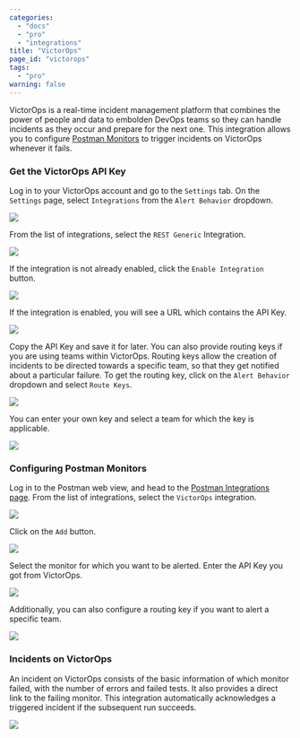 ```yaml
---
categories:
  - "docs"
  - "pro"
  - "integrations"
title: "VictorOps"
page_id: "victorops"
tags: 
  - "pro"
warning: false
---
```


VictorOps is a real-time incident management platform that combines the power of people and data to embolden DevOps teams so they can handle incidents as they occur and prepare for the next one. This integration allows you to configure [Postman Monitors](https://www.getpostman.com/docs/Monitors) to trigger incidents on VictorOps whenever it fails.

### Get the VictorOps API Key

Log in to your VictorOps account and go to the `Settings` tab. On the `Settings` page, select `Integrations` from the `Alert Behavior` dropdown.

![](https://s3.amazonaws.com/postman-static-getpostman-com/postman-docs/58842896.png)

From the list of integrations, select the `REST Generic` Integration. 

![](https://s3.amazonaws.com/postman-static-getpostman-com/postman-docs/58843113.png)

If the integration is not already enabled, click the `Enable Integration` button. 

![](https://s3.amazonaws.com/postman-static-getpostman-com/postman-docs/58843154.png)

If the integration is enabled, you will see a URL which contains the API Key.

![](https://s3.amazonaws.com/postman-static-getpostman-com/postman-docs/58843264.png)

Copy the API Key and save it for later. You can also provide routing keys if you are using teams within VictorOps. Routing keys allow the creation of incidents to be directed towards a specific team, so that they get notified about a particular failure. To get the routing key, click on the `Alert Behavior` dropdown and select `Route Keys`.

![](https://s3.amazonaws.com/postman-static-getpostman-com/postman-docs/58842580.png)

You can enter your own key and select a team for which the key is applicable.

![](https://s3.amazonaws.com/postman-static-getpostman-com/postman-docs/58842547.png)

### Configuring Postman Monitors

Log in to the Postman web view, and head to the [Postman Integrations page](https://app.getpostman.com/dashboard/integrations). From the list of integrations, select the `VictorOps` integration.

![](https://s3.amazonaws.com/postman-static-getpostman-com/postman-docs/58842600.png)

Click on the `Add` button.

![](https://s3.amazonaws.com/postman-static-getpostman-com/postman-docs/58842634.png)

Select the monitor for which you want to be alerted. Enter the API Key you got from VictorOps.

![](https://s3.amazonaws.com/postman-static-getpostman-com/postman-docs/58842683.png)

Additionally, you can also configure a routing key if you want to alert a specific team.

![](https://s3.amazonaws.com/postman-static-getpostman-com/postman-docs/58842745.png)

### Incidents on VictorOps

An incident on VictorOps consists of the basic information of which monitor failed, with the number of errors and failed tests. It also provides a direct link to the failing monitor. This integration automatically acknowledges a triggered incident if the subsequent run succeeds. 

![](https://s3.amazonaws.com/postman-static-getpostman-com/postman-docs/58843343.png)
